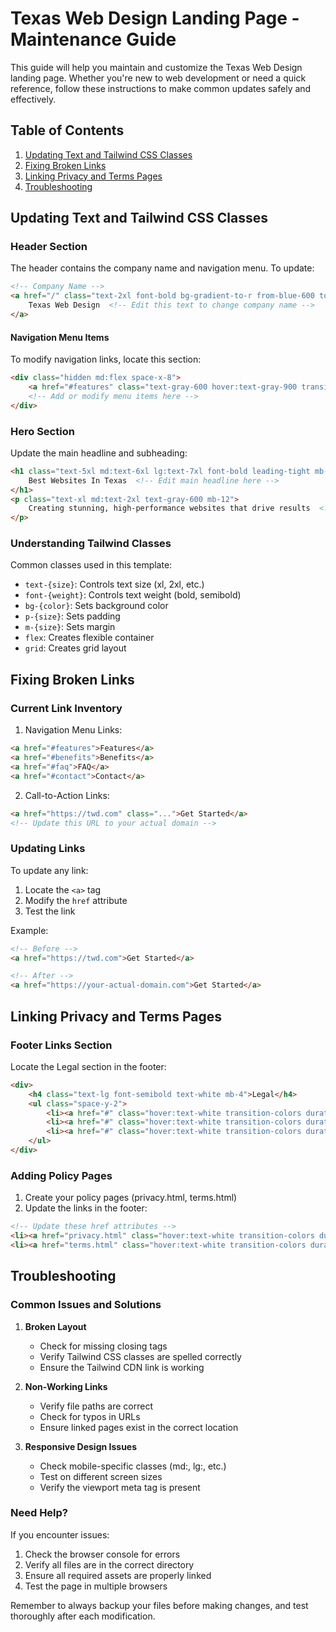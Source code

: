 # Texas Web Design Landing Page - Maintenance Guide

This guide will help you maintain and customize the Texas Web Design landing page. Whether you're new to web development or need a quick reference, follow these instructions to make common updates safely and effectively.

## Table of Contents
1. [Updating Text and Tailwind CSS Classes](#updating-text-and-tailwind-css-classes)
2. [Fixing Broken Links](#fixing-broken-links)
3. [Linking Privacy and Terms Pages](#linking-privacy-and-terms-pages)
4. [Troubleshooting](#troubleshooting)

## Updating Text and Tailwind CSS Classes

### Header Section
The header contains the company name and navigation menu. To update:

```html
<!-- Company Name -->
<a href="/" class="text-2xl font-bold bg-gradient-to-r from-blue-600 to-purple-600 bg-clip-text text-transparent">
    Texas Web Design  <!-- Edit this text to change company name -->
</a>
```

#### Navigation Menu Items
To modify navigation links, locate this section:
```html
<div class="hidden md:flex space-x-8">
    <a href="#features" class="text-gray-600 hover:text-gray-900 transition-colors duration-300">Features</a>
    <!-- Add or modify menu items here -->
</div>
```

### Hero Section
Update the main headline and subheading:
```html
<h1 class="text-5xl md:text-6xl lg:text-7xl font-bold leading-tight mb-8 bg-gradient-to-r from-blue-600 to-purple-600 bg-clip-text text-transparent">
    Best Websites In Texas  <!-- Edit main headline here -->
</h1>
<p class="text-xl md:text-2xl text-gray-600 mb-12">
    Creating stunning, high-performance websites that drive results  <!-- Edit subheading here -->
</p>
```

### Understanding Tailwind Classes
Common classes used in this template:
- `text-{size}`: Controls text size (xl, 2xl, etc.)
- `font-{weight}`: Controls text weight (bold, semibold)
- `bg-{color}`: Sets background color
- `p-{size}`: Sets padding
- `m-{size}`: Sets margin
- `flex`: Creates flexible container
- `grid`: Creates grid layout

## Fixing Broken Links

### Current Link Inventory
1. Navigation Menu Links:
```html
<a href="#features">Features</a>
<a href="#benefits">Benefits</a>
<a href="#faq">FAQ</a>
<a href="#contact">Contact</a>
```

2. Call-to-Action Links:
```html
<a href="https://twd.com" class="...">Get Started</a>
<!-- Update this URL to your actual domain -->
```

### Updating Links
To update any link:
1. Locate the `<a>` tag
2. Modify the `href` attribute
3. Test the link

Example:
```html
<!-- Before -->
<a href="https://twd.com">Get Started</a>

<!-- After -->
<a href="https://your-actual-domain.com">Get Started</a>
```

## Linking Privacy and Terms Pages

### Footer Links Section
Locate the Legal section in the footer:
```html
<div>
    <h4 class="text-lg font-semibold text-white mb-4">Legal</h4>
    <ul class="space-y-2">
        <li><a href="#" class="hover:text-white transition-colors duration-300">Privacy Policy</a></li>
        <li><a href="#" class="hover:text-white transition-colors duration-300">Terms of Service</a></li>
        <li><a href="#" class="hover:text-white transition-colors duration-300">Cookie Policy</a></li>
    </ul>
</div>
```

### Adding Policy Pages
1. Create your policy pages (privacy.html, terms.html)
2. Update the links in the footer:
```html
<!-- Update these href attributes -->
<li><a href="privacy.html" class="hover:text-white transition-colors duration-300">Privacy Policy</a></li>
<li><a href="terms.html" class="hover:text-white transition-colors duration-300">Terms of Service</a></li>
```

## Troubleshooting

### Common Issues and Solutions

1. **Broken Layout**
   - Check for missing closing tags
   - Verify Tailwind CSS classes are spelled correctly
   - Ensure the Tailwind CDN link is working

2. **Non-Working Links**
   - Verify file paths are correct
   - Check for typos in URLs
   - Ensure linked pages exist in the correct location

3. **Responsive Design Issues**
   - Check mobile-specific classes (md:, lg:, etc.)
   - Test on different screen sizes
   - Verify the viewport meta tag is present

### Need Help?
If you encounter issues:
1. Check the browser console for errors
2. Verify all files are in the correct directory
3. Ensure all required assets are properly linked
4. Test the page in multiple browsers

Remember to always backup your files before making changes, and test thoroughly after each modification.